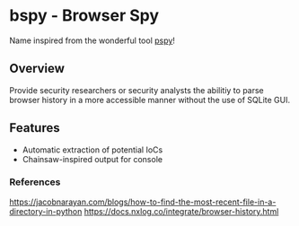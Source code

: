 # bspy - Browser Spy
Name inspired from the wonderful tool [pspy](https://github.com/DominicBreuker/pspy)!

## Overview
Provide security researchers or security analysts the abilitiy to parse browser history in a more accessible manner without the use of SQLite GUI.

## Features
- Automatic extraction of potential IoCs
- Chainsaw-inspired output for console

### References

https://jacobnarayan.com/blogs/how-to-find-the-most-recent-file-in-a-directory-in-python
https://docs.nxlog.co/integrate/browser-history.html
